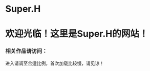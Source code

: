 # Super.H
<html>
<head>
<meta charset="utf-8">
<title>菜鸟教程(runoob.com)</title>
</head>
<body>
    <h1>欢迎光临！这里是Super.H的网站！</h1>
    <h3>相关作品请访问：<a href = "https://icnrlz.axshare.com"target="_blank"></a></h3>
    <p>进入请调至合适比例，首次加载比较慢，请见谅！</p>
</body>
</html>
